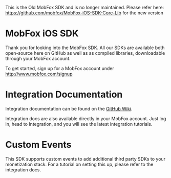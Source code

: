 This is the Old MobFox SDK and is no longer maintained.
Please refer here: https://github.com/mobfox/MobFox-iOS-SDK-Core-Lib for the new version

MobFox iOS SDK
=====================

Thank you for looking into the MobFox SDK. All our SDKs are available both open-source here on GitHub as well as as compiled libraries, downloadable through your MobFox account.

To get started, sign up for a MobFox account under http://www.mobfox.com/signup

Integration Documentation
=====================
Integration documentation can be found on the [GitHub Wiki](https://github.com/mobfox/MobFox-iOS-SDK/wiki).

Integration docs are also available directly in your MobFox account. Just log in, head to Integration, and you will see the latest integration tutorials.

Custom Events
=====================
This SDK supports custom events to add additional third party SDKs to your monetization stack. For a tutorial on setting this up, please refer to the integration docs.

